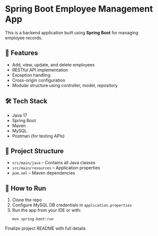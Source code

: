 # Spring Boot Employee Management App

This is a backend application built using **Spring Boot** for managing employee records.

## 🔧 Features

- Add, view, update, and delete employees
- RESTful API implementation
- Exception handling
- Cross-origin configuration
- Modular structure using controller, model, repository

## 🛠 Tech Stack

- Java 17
- Spring Boot
- Maven
- MySQL
- Postman (for testing APIs)

## 📂 Project Structure

- `src/main/java` – Contains all Java classes
- `src/main/resources` – Application properties
- `pom.xml` – Maven dependencies

## 🚀 How to Run

1. Clone the repo
2. Configure MySQL DB credentials in `application.properties`
3. Run the app from your IDE or with:
   ```bash
   mvn spring-boot:run
Finalize project README with full details

